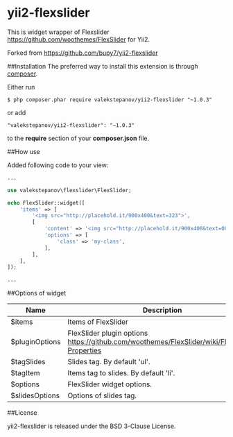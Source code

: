 yii2-flexslider
================================================================================

This is widget wrapper of Flexslider https://github.com/woothemes/FlexSlider for Yii2. 

Forked from https://github.com/bupy7/yii2-flexslider

##Installation
The preferred way to install this extension is through [composer](http://getcomposer.org/download/).

Either run
```
$ php composer.phar require valekstepanov/yii2-flexslider "~1.0.3"
```

or add
```
"valekstepanov/yii2-flexslider": "~1.0.3"
```

to the **require** section of your **composer.json** file.

##How use

Added following code to your view:

```php
...

use valekstepanov\flexslider\FlexSlider;

echo FlexSlider::widget([
    'items' => [
        '<img src="http://placehold.it/900x400&text=323">',
        [
            'content' => '<img src="http://placehold.it/900x400&text=001">',
            'options' => [
                'class' => 'my-class',
            ],
        ],
    ],
]); 

...
```

##Options of widget

| **Name**       | **Description**                                                                              |
|----------------|----------------------------------------------------------------------------------------------|
| $items         | Items of FlexSlider                                                                          |
| $pluginOptions | FlexSlider plugin options https://github.com/woothemes/FlexSlider/wiki/FlexSlider-Properties |
| $tagSlides     | Slides tag. By default 'ul'.                                                                 |
| $tagItem       | Items tag to slides. By default 'li'.                                                        |
| $options       | FlexSlider widget options.                                                                   |
| $slidesOptions | Options of slides tag.                                                                       |

##License

yii2-flexslider is released under the BSD 3-Clause License.
